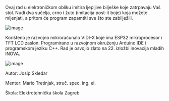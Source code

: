 Ovaj rad u elektroničkom obliku imitira ljepljive bilješke koje zatrpavaju Vaš stol. Nudi dva sučelja, crno i žuto (imitacija post-it boje) koja možete mijenjati, a pritom će program zapamtiti sve što ste zabilježili.

![image](https://github.com/user-attachments/assets/d9e77e09-5b83-4958-90bc-44cfb6b307c4)

Korišteno je razvojno mikroračunalo VIDI-X koje ima ESP32 mikroprocesor i TFT LCD zaslon. Programirano u razvojnom okruženju Arduino IDE i programskom jeziku C++. Rad je osvojio zlato na 22. izložbi inovacija mladih INOVA.

![image](https://github.com/user-attachments/assets/c3a422d2-5816-47d8-8b79-1eaec9bbdc53)

Autor: Josip Skledar

Mentor: Mario Tretinjak, struč. spec. ing. el.

Škola: Elektrotehnička škola Zagreb
